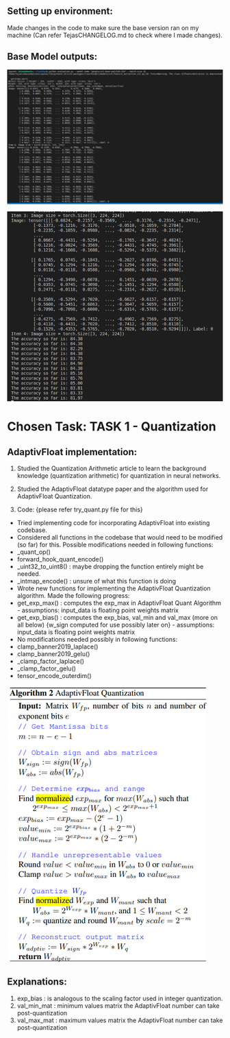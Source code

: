 ## Setting up environment:
Made changes in the code to make sure the base version ran on my machine (Can refer TejasCHANGELOG.md to check where I made changes).

## Base Model outputs:

![Base Model Output Image 1](base_model_output1.png)

![Base Model Output Image 2](base_model_output2.png)


# Chosen Task: TASK 1 - Quantization

## AdaptivFloat implementation:

1. Studied the Quantization Arithmetic article to learn the background knowledge (quantization arithmetic) for quantization in neural networks.

2. Studied the AdaptivFloat datatype paper and the algorithm used for AdaptivFloat Quantization.

3. Code: {please refer try_quant.py file for this}
- Tried implementing code for incorporating AdaptivFloat into existing codebase.
- Considered all functions in the codebase that would need to be modified (so far) for this. Possible modifications needed in following functions:
 - _quant_op()
 - forward_hook_quant_encode()
 - _uint32_to_uint8() : maybe dropping the function entirely might be needed.
 - _intmap_encode() : unsure of what this function is doing
- Wrote new functions for implementing the AdaptivFloat Quantization algorithm. Made the following progress:
 - get_exp_max() : computes the exp_max in AdaptivFloat Quant Algorithm - assumptions: input_data is floating point weights matrix
 - get_exp_bias() : computes the exp_bias, val_min and val_max (more on all below) {w_sign computed for use possibly later on} - assumptions: input_data is floating point weights matrix
- No modifications needed possibly in following functions:
 - clamp_banner2019_laplace()
 - clamp_banner2019_gelu()
 - _clamp_factor_laplace()
 - _clamp_factor_gelu()
 - tensor_encode_outerdim()


![Adaptive Quantization Algorithm](adaptiv_quant_algo.png)

## Explanations:
1. exp_bias : is analogous to the scaling factor used in integer quantization.
2. val_min_mat : minimum values matrix the AdaptivFloat number can take post-quantization
3. val_max_mat : maximum values matrix the AdaptivFloat number can take post-quantization






